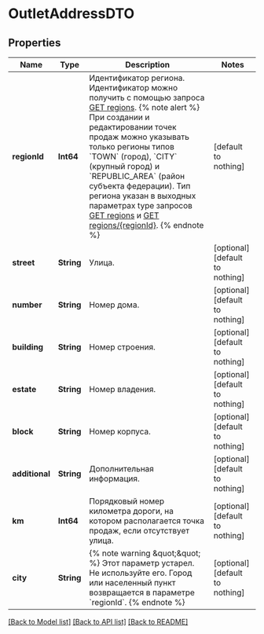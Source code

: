 # OutletAddressDTO


## Properties
Name | Type | Description | Notes
------------ | ------------- | ------------- | -------------
**regionId** | **Int64** | Идентификатор региона.  Идентификатор можно получить c помощью запроса [GET regions](../../reference/regions/searchRegionsByName.md).  {% note alert %}  При создании и редактировании точек продаж можно указывать только регионы типов &#x60;TOWN&#x60; (город), &#x60;CITY&#x60; (крупный город) и &#x60;REPUBLIC_AREA&#x60; (район субъекта федерации). Тип региона указан в выходных параметрах type запросов [GET regions](../../reference/regions/searchRegionsByName.md) и [GET regions/{regionId}](../../reference/regions/searchRegionsById.md).  {% endnote %}  | [default to nothing]
**street** | **String** | Улица. | [optional] [default to nothing]
**number** | **String** | Номер дома. | [optional] [default to nothing]
**building** | **String** | Номер строения. | [optional] [default to nothing]
**estate** | **String** | Номер владения. | [optional] [default to nothing]
**block** | **String** | Номер корпуса. | [optional] [default to nothing]
**additional** | **String** | Дополнительная информация. | [optional] [default to nothing]
**km** | **Int64** | Порядковый номер километра дороги, на котором располагается точка продаж, если отсутствует улица. | [optional] [default to nothing]
**city** | **String** | {% note warning \&quot;\&quot; %}  Этот параметр устарел. Не используйте его. Город или населенный пункт возвращается в параметре &#x60;regionId&#x60;.  {% endnote %}  | [optional] [default to nothing]


[[Back to Model list]](../README.md#models) [[Back to API list]](../README.md#api-endpoints) [[Back to README]](../README.md)


